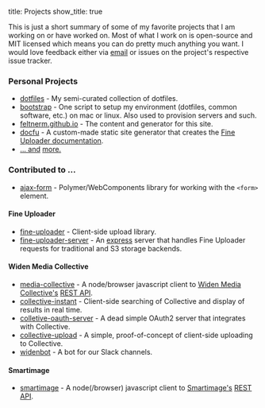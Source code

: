 title: Projects
show_title: true

This is just a short summary of some of my favorite projects that I am working
on or have worked on. Most of what I work on is open-source and MIT
licensed which means you can do pretty much anything you want. I would love
feedback either via [email](mailto:mark+blog@feltner.me) or issues on the
project's respective issue tracker.

### Personal Projects

- [dotfiles](https://github.com/feltnerm/dotfiles) - My semi-curated collection of dotfiles.
- [bootstrap](https://github.com/felterm/bootstrap) - One script to setup my environment (dotfiles, common software, etc.) on mac or linux. Also used to provision servers and such.
- [feltnerm.github.io](https://github.com/feltnerm/feltnerm.github.io) - The content and generator for this site.
- [docfu](https://github.com/feltnerm/docfu) - A custom-made static site generator that creates the [Fine Uploader documentation](http://docs.fineuploader.com).
- [... and](https://github.com/feltnerm?tab=repositories) [more.](https://www.npmjs.com/~feltnerm)

### Contributed to ...

- [ajax-form](https://github.com/garstasio/ajax-form) - Polymer/WebComponents
  library for working with the `<form>` element.

#### Fine Uploader
- [fine-uploader](https://github.com/FineUploader/fine-uploader) - Client-side upload library.
- [fine-uploader-server](https://www.npmjs.com/package/fine-uploader-server) - An [express](http://expressjs.com/) server that handles Fine Uploader requests for traditional and S3 storage backends.

#### Widen Media Collective
- [media-collective](https://www.npmjs.com/package/media-collective) - A
  node/browser javascript client to [Widen Media Collective's](http://www.widencollective.com/) [REST API](http://docs.widen.apiary.io/).
- [collective-instant](https://www.npmjs.com/package/collective-instant) -
  Client-side searching of Collective and display of results in real time.
- [colletive-oauth-server](https://www.npmjs.com/package/collective-oauth-server) - A dead simple OAuth2 server that integrates with Collective.
- [collective-upload](https://www.npmjs.com/package/collective-upload) - A
  simple, proof-of-concept of client-side uploading to Collective.
- [widenbot](https://www.npmjs.com/package/widenbot) - A bot for our Slack
  channels.

#### Smartimage
- [smartimage](https://www.npmjs.com/package/smartimage) - A node(/browser)
  javascript client to [Smartimage's](http://smartimage.com/) [REST API](http://docs.smartimage.apiary.io/).

